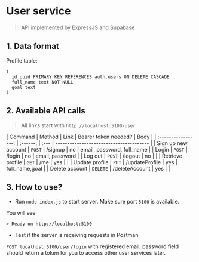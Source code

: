 # User service

> API implemented by ExpressJS and Supabase

## 1. Data format

Profile table: 
```
(
  id uuid PRIMARY KEY REFERENCES auth.users ON DELETE CASCADE
  full_name text NOT NULL 
  goal text 
)
```


## 2. Available API calls

> All links start with `http://localhost:5100/user`

|       Command       |  Method  | Link | Bearer token needed? | Body                                    |
| :-----------------: | :------: | :--- | --------------------------------------- |
|  Sign up new account |  `POST`   | /signup | no  | email, password, full_name        |
|  Login               |  `POST`   | /login |  no | email, password                   |
|  Log out             |  `POST`   | /logout | no |                                   |
|  Retrieve profile    |  `GET`    | /me | yes |                                   |
|  Update profile      |  `PUT`    | /updateProfile | yes | full_name,goal       |
|  Delete account      |  `DELETE` | /deleteAccount | yes |                      |


## 3. How to use?

- Run `node index.js` to start server. Make sure port `5100` is available.

You will see

```
> Ready on http://localhost:5100
```

- Test if the server is receiving requests in Postman

`POST localhost:5100/user/login` with registered email, password field should return a token for you to access other user services later. 
